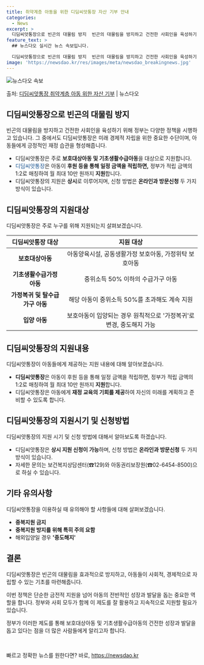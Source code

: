 ```yaml
---
title: 취약계층 아동을 위한 디딤씨앗통장 자산 기부 안내
categories:
  - News
excerpt: >
  디딤씨앗통장으로 빈곤의 대물림 방지  빈곤의 대물림을 방지하고 건전한 사회인을 육성하기 위해 정부는 다양한 …
feature_text: >
  ## 뉴스다오 실시간 뉴스 속보입니다.

  디딤씨앗통장으로 빈곤의 대물림 방지  빈곤의 대물림을 방지하고 건전한 사회인을 육성하기 위해 정부는 다양한 …
image: 'https://newsdao.kr/res/images/meta/newsdao_breakingnews.jpg'
---
```


![뉴스다오 속보](https://newsdao.kr/res/images/meta/newsdao_breakingnews.jpg)

<p>출처: <a href="https://newsdao.kr/4563" rel="dofollow">디딤씨앗통장 취약계층 아동 위한 자산 기부</a> | 뉴스다오</p>

<h2 data-ke-size="size26">디딤씨앗통장으로 빈곤의 대물림 방지</h2>
<p data-ke-size="size16">빈곤의 대물림을 방지하고 건전한 사회인을 육성하기 위해 정부는 다양한 정책을 시행하고 있습니다. 그 중에서도 디딤씨앗통장은 미래 경제적 자립을 위한 중요한 수단이며, 아동들에게 긍정적인 재정 습관을 형성해줍니다.</p>
<ul>
<li>디딤씨앗통장은 주로 <b>보호대상아동 및 기초생활수급아동</b>을 대상으로 지원합니다. </li>
<li><span style="color: #1a5490;">디딤씨앗통장</span>은 아동이 <b>후원 등을 통해 일정 금액을 적립하면,</b> 정부가 적립 금액의 1:2로 매칭하여 월 최대 10만 원까지 <b>지원</b>합니다.</li>
<li>디딤씨앗통장의 지원은 <b>상시</b>로 이루어지며, 신청 방법은 <b>온라인과 방문신청</b> 두 가지 방식이 있습니다.</li>
</ul>

<h2 data-ke-size="size26">디딤씨앗통장의 지원대상</h2>
<p data-ke-size="size16">디딤씨앗통장은 주로 누구를 위해 지원되는지 살펴보겠습니다.</p>
<table>
<thead>
<tr>
<th>디딤씨앗통장 대상</th>
<th>지원 대상</th>
</tr>
</thead>
<tbody>
<tr>
<td style="text-align: center; height: 17px;"><b>보호대상아동</b></td>
<td style="text-align: center; height: 17px;">아동양육시설, 공동생활가정 보호아동, 가정위탁 보호아동</td>
</tr>
<tr>
<td style="text-align: center; height: 17px;"><b>기초생활수급가정 아동</b></td>
<td style="text-align: center; height: 17px;">중위소득 50% 이하의 수급가구 아동</td>
</tr>
<tr>
<td style="text-align: center; height: 17px;"><b>가정복귀 및 탈수급가구 아동</b></td>
<td style="text-align: center; height: 17px;">해당 아동이 중위소득 50%를 초과해도 계속 지원</td>
</tr>
<tr>
<td style="text-align: center; height: 17px;"><b>입양 아동</b></td>
<td style="text-align: center; height: 17px;">보호아동이 입양되는 경우 원칙적으로 '가정복귀'로 변경, 중도해지 가능</td>
</tr>
</tbody>
</table>

<h2 data-ke-size="size26">디딤씨앗통장의 지원내용</h2>
<p data-ke-size="size16">디딤씨앗통장이 아동들에게 제공하는 지원 내용에 대해 알아보겠습니다.</p>
<ul>
<li><b>디딤씨앗통장</b>은 아동이 후원 등을 통해 일정 금액을 적립하면, 정부가 적립 금액의 1:2로 매칭하여 월 최대 10만 원까지 <b>지원</b>합니다.</li>
<li>디딤씨앗통장은 아동에게 <b>재정 교육의 기회를 제공</b>하여 자신의 미래를 계획하고 준비할 수 있도록 합니다.</li>
</ul>

<h2 data-ke-size="size26">디딤씨앗통장의 지원시기 및 신청방법</h2>
<p data-ke-size="size16">디딤씨앗통장의 지원 시기 및 신청 방법에 대해서 알아보도록 하겠습니다.</p>
<ul>
<li>디딤씨앗통장은 <b>상시 지원 신청이 가능</b>하며, 신청 방법은 <b>온라인과 방문신청</b> 두 가지 방식이 있습니다.</li>
<li>자세한 문의는 보건복지상담센터(☎129)와 아동권리보장원(☎02-6454-8500)으로 하실 수 있습니다.</li>
</ul>

<h2 data-ke-size="size26">기타 유의사항</h2>
<p data-ke-size="size16">디딤씨앗통장을 이용하실 때 유의해야 할 사항들에 대해 살펴보겠습니다.</p>
<ul>
<li><b>중복지원 금지</b></li>
<li><b>중복지원 방지를 위해 특히 주의 요함</b></li>
<li>해외입양일 경우 <b>'중도해지'</b></li>
</ul>

<h2 data-ke-size="size26">결론</h2>
<p data-ke-size="size16">디딤씨앗통장은 빈곤의 대물림을 효과적으로 방지하고, 아동들이 사회적, 경제적으로 자립할 수 있는 기초를 마련해줍니다.</p>
<p data-ke-size="size16">이번 정책은 단순한 금전적 지원을 넘어 아동의 전반적인 성장과 발달을 돕는 중요한 역할을 합니다. 정부와 사회 모두가 함께 이 제도를 잘 활용하고 지속적으로 지원할 필요가 있습니다.</p>
<p data-ke-size="size16">정부가 이러한 제도를 통해 보호대상아동 및 기초생활수급아동의 건전한 성장과 발달을 돕고 있다는 점을 더 많은 사람들에게 알리고자 합니다.</p>
<p data-ke-size="size16">&nbsp;</p> 

빠르고 정확한 뉴스를 원한다면? 바로, <a href="https://newsdao.kr" rel="dofollow">https://newsdao.kr</a>


    
